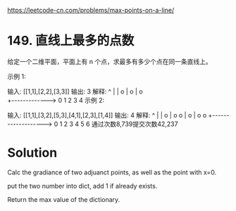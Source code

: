 https://leetcode-cn.com/problems/max-points-on-a-line/

#  149. 直线上最多的点数

给定一个二维平面，平面上有 n 个点，求最多有多少个点在同一条直线上。

示例 1:

输入: [[1,1],[2,2],[3,3]]
输出: 3
解释:
^
|
|        o
|     o
|  o  
+------------->
0  1  2  3  4
示例 2:

输入: [[1,1],[3,2],[5,3],[4,1],[2,3],[1,4]]
输出: 4
解释:
^
|
|  o
|     o        o
|        o
|  o        o
+------------------->
0  1  2  3  4  5  6
通过次数8,739提交次数42,237


# Solution

Calc the gradiance of two adjuanct points, as well as the point with x=0.

put the two number into dict, add 1 if already exists.

Return the max value of the dictionary.


